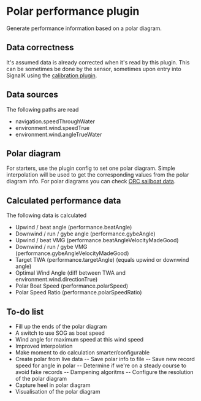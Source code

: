 # Polar performance plugin
Generate performance information based on a polar diagram.

## Data correctness
It's assumed data is already corrected when it's read by this plugin. This can be sometimes be done by the sensor, sometimes upon entry into SignalK using the [calibration plugin](https://www.npmjs.com/package/@signalk/calibration).

## Data sources
The following paths are read
 - navigation.speedThroughWater
 - environment.wind.speedTrue
 - environment.wind.angleTrueWater

## Polar diagram
For starters, use the plugin config to set one polar diagram.
Simple interpolation will be used to get the corresponding values from the polar diagram info.
For polar diagrams you can check [ORC sailboat data](https://jieter.github.io/orc-data/site/).

## Calculated performance data
The following data is calculated
 - Upwind / beat angle (performance.beatAngle) 
 - Downwind / run / gybe angle (performance.gybeAngle) 
 - Upwind / beat VMG (performance.beatAngleVelocityMadeGood) 
 - Downwind / run / gybe VMG (performance.gybeAngleVelocityMadeGood) 
 - Target TWA (performance.targetAngle) (equals upwind or downwind angle)
 - Optimal Wind Angle (diff between TWA and environment.wind.directionTrue)
 - Polar Boat Speed (performance.polarSpeed)
 - Polar Speed Ratio (performance.polarSpeedRatio)

## To-do list
 - Fill up the ends of the polar diagram
 - A switch to use SOG as boat speed
 - Wind angle for maximum speed at this wind speed
 - Improved interpolation
 - Make moment to do calculation smarter/configurable
 - Create polar from live data
 -- Save polar info to file
 -- Save new record speed for angle in polar
 -- Determine if we're on a steady course to avoid fake records
 -- Dampening algoritms
 -- Configure the resolution of the polar diagram
 - Capture heel in polar diagram
 - Visualisation of the polar diagram
